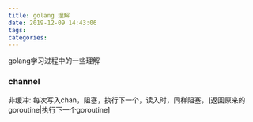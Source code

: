```yaml
---
title: golang 理解
date: 2019-12-09 14:43:06
tags:
categories:
---
```


golang学习过程中的一些理解

<!--more-->

### channel

非缓冲: 每次写入chan，阻塞，执行下一个，读入时，同样阻塞，[返回原来的goroutine|执行下一个goroutine]